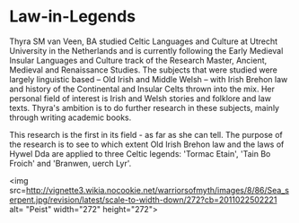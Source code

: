 # Law-in-Legends
Thyra SM van Veen, BA studied Celtic Languages and Culture at Utrecht University in the Netherlands and is currently following the Early Medieval Insular Languages and Culture track of the Research Master, Ancient, Medieval and Renaissance Studies. The subjects that were studied were largely linguistic based – Old Irish and Middle Welsh – with Irish Brehon law and history of the Continental and Insular Celts thrown into the mix. Her personal field of interest is Irish and Welsh stories and folklore and law texts. Thyra's ambition is to do further research in these subjects, mainly through writing academic books.
<p>
This research is the first in its field - as far as she can tell.
The purpose of the research is to see to which extent Old Irish Brehon law
and the laws of Hywel Dda are applied to three Celtic legends:
'Tormac Etain', 'Tain Bo Froich' and 'Branwen, uerch Lyr'.
</p>

<img src=http://vignette3.wikia.nocookie.net/warriorsofmyth/images/8/86/Sea_serpent.jpg/revision/latest/scale-to-width-down/272?cb=2011022502221 alt= "Peist" width="272" height="272">
